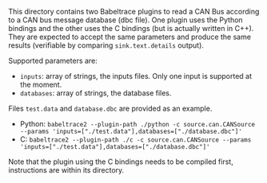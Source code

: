 This directory contains two Babeltrace plugins to read a CAN Bus according to a
CAN bus message database (dbc file).  One plugin uses the Python bindings and
the other uses the C bindings (but is actually written in C++).  They are
expected to accept the same parameters and produce the same results (verifiable
by comparing `sink.text.details` output).

Supported parameters are:

 * `inputs`: array of strings, the inputs files.  Only one input is supported
   at the moment.
 * `databases`: array of strings, the database files.

Files `test.data` and `database.dbc` are provided as an example.

* Python: `babeltrace2 --plugin-path ./python -c source.can.CANSource --params 'inputs=["./test.data"],databases=["./database.dbc"]'`
* C: `babeltrace2 --plugin-path ./c -c source.can.CANSource --params 'inputs=["./test.data"],databases=["./database.dbc"]'`

Note that the plugin using the C bindings needs to be compiled first,
instructions are within its directory.

